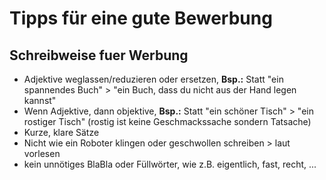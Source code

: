 # Tipps für eine gute Bewerbung

## Schreibweise fuer Werbung

* Adjektive weglassen/reduzieren oder ersetzen, 
__Bsp.:__ Statt "ein spannendes Buch" > "ein Buch, dass du nicht aus der Hand legen kannst"
* Wenn Adjektive, dann objektive, 
__Bsp.:__ Statt "ein schöner Tisch" > "ein rostiger Tisch" (rostig ist keine Geschmackssache sondern Tatsache)
* Kurze, klare Sätze
* Nicht wie ein Roboter klingen oder geschwollen schreiben > laut vorlesen
* kein unnötiges BlaBla oder Füllwörter, wie z.B. eigentlich, fast, recht, ...